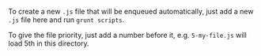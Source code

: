 To create a new `.js` file that will be enqueued automatically,
just add a new `.js` file here and run `grunt scripts`.

To give the file priority, just add a number before it, e.g.
`5-my-file.js` will load 5th in this directory.
